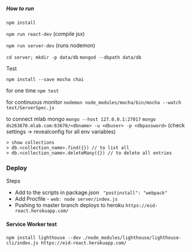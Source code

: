 ##### How to run
`npm install`

`npm run react-dev` (compile jsx)

`npm run server-dev` (runs nodemon)


` cd server; mkdir -p data/db `
`mongod --dbpath data/db`

Test

`npm install --save mocha chai`


for one time
`npm test`

for continuous monitor
`nodemon node_modules/mocha/bin/mocha --watch test/ServerSpec.js`


to connect mlab mongo
`mongo --host 127.0.0.1:27017`
`mongo ds263670.mlab.com:63670/<dbname> -u <dbuser> -p <dbpassword>`
(check settings -> revealconfig for all env variables)

```
> show collections
> db.<collection_name>.find({}) // to list all
> db.<collection_name>.deleteMany({}) // to delete all entries
```


### Deploy
Steps
- Add to the scripts in package.json `  "postinstall": "webpack"  `
- Add Procfile -  ` web: node server/index.js `
- Pushing to master branch deploys to heroku `https://eid-react.herokuapp.com/`



#### Service Worker test
`npm install lighthouse --dev`
`./node_modules/lighthouse/lighthouse-cli/index.js https://eid-react.herokuapp.com/`
